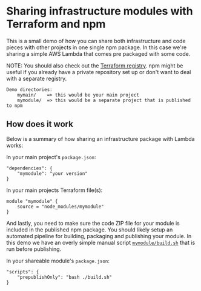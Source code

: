 # Sharing infrastructure modules with Terraform and npm

This is a small demo of how you can share both infrastructure and code pieces with other projects in one single npm package.
In this case we're sharing a simple AWS Lambda that comes pre packaged with some code.

NOTE: You should also check out the [Terraform registry](https://www.terraform.io/docs/registry/modules/publish.html). npm might be useful if you already have a private repository set up or don't want to deal with a separate registry.

```
Demo directories:
    mymain/    => this would be your main project
    mymodule/  => this would be a separate project that is published to npm
```

## How does it work

Below is a summary of how sharing an infrastructure package with Lambda works:

In your main project's `package.json`:
```
"dependencies": {
    "mymodule": "your version"
}
```

In your main projects Terraform file(s):
```
module "mymodule" {
    source = "node_modules/mymodule"
}
```

And lastly, you need to make sure the code ZIP file for your module is included in the published npm package. You should likely setup an automated pipeline for building, packaging and publishing your module. In this demo we have an overly simple manual script [`mymodule/build.sh`](mymodule/build.sh) that is run before publishing.

In your shareable module's `package.json`:
```
"scripts": {
    "prepublishOnly": "bash ./build.sh"
}
```